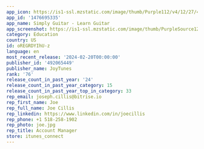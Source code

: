```yaml
---
app_icon: https://is1-ssl.mzstatic.com/image/thumb/Purple112/v4/12/27/4f/12274f3f-c478-d17a-1a24-4cd585057bba/AppIcon-Brand2-1x_U007epad-0-10-0-85-220.png/1024x1024bb.png
app_id: '1476695335'
app_name: Simply Guitar - Learn Guitar
app_screenshot: https://is1-ssl.mzstatic.com/image/thumb/PurpleSource122/v4/42/bd/b0/42bdb088-d079-0cfb-8304-b46622fb211f/04b94eb5-24d5-472a-a45e-434c865e39e3_iPhone_13_Pro_Max_-_8.png/1284x2778bb.png
category: Education
country: US
id: oREGRDYIhU-z
language: en
most_recent_release: '2024-02-20T00:00:00'
publisher_id: '492065449'
publisher_name: JoyTunes
rank: '76'
release_count_in_past_year: '24'
release_count_in_past_year_category: 15
release_count_in_past_year_top_in_category: 33
rep_email: joseph.cillis@bitrise.io
rep_first_name: Joe
rep_full_name: Joe Cillis
rep_linkedin: https://www.linkedin.com/in/joecillis
rep_phone: +1 518-258-1902
rep_photo: joe.jpg
rep_title: Account Manager
store: itunes_connect
---
```

